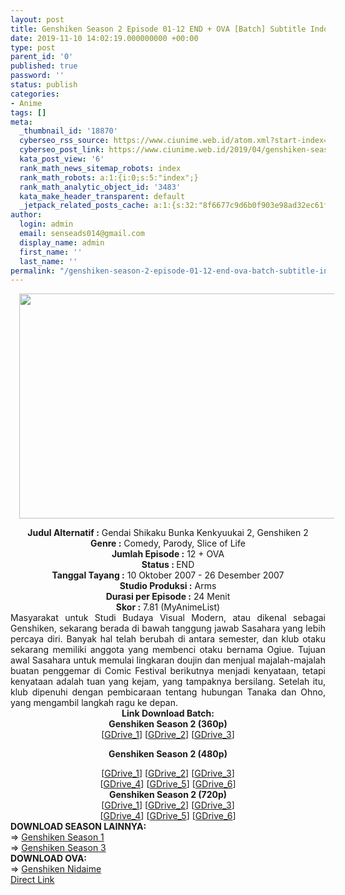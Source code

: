 ```yaml
---
layout: post
title: Genshiken Season 2 Episode 01-12 END + OVA [Batch] Subtitle Indonesia
date: 2019-11-10 14:02:19.000000000 +00:00
type: post
parent_id: '0'
published: true
password: ''
status: publish
categories:
- Anime
tags: []
meta:
  _thumbnail_id: '18870'
  cyberseo_rss_source: https://www.ciunime.web.id/atom.xml?start-index=2101&max-results=150
  cyberseo_post_link: https://www.ciunime.web.id/2019/04/genshiken-season-2-episode-01-12-end.html
  kata_post_view: '6'
  rank_math_news_sitemap_robots: index
  rank_math_robots: a:1:{i:0;s:5:"index";}
  rank_math_analytic_object_id: '3483'
  kata_make_header_transparent: default
  _jetpack_related_posts_cache: a:1:{s:32:"8f6677c9d6b0f903e98ad32ec61f8deb";a:2:{s:7:"expires";i:1663298204;s:7:"payload";a:0:{}}}
author:
  login: admin
  email: senseads014@gmail.com
  display_name: admin
  first_name: ''
  last_name: ''
permalink: "/genshiken-season-2-episode-01-12-end-ova-batch-subtitle-indonesia/"
---
```

<div class="separator" style="clear: both; text-align: center;"><a href="https://1.bp.blogspot.com/-6ThtNzQUr-g/XL1z7ENg5rI/AAAAAAAAS0o/IG42y1DgWbQXP_TevFe7b6ltZ6S_O75VQCPcBGAYYCw/s1600/Genshiken%2BSeason%2B2.png" imageanchor="1" style="margin-left: 1em; margin-right: 1em;"><img border="0" data-original-height="720" data-original-width="1280" height="360" src="{{ site.baseurl }}/assets/2019/11/Genshiken%2BSeason%2B2.png" width="640" /></a></div>
<p>
<div style="text-align: center;"><b>Judul</b><b><b> Alternatif</b> :</b> Gendai Shikaku Bunka Kenkyuukai 2, Genshiken 2</div>
<div style="text-align: center;"><b><b>Genre :</b></b> Comedy, Parody, Slice of Life</div>
<div style="text-align: center;"><b>Jumlah Episode :</b> 12 + OVA<br /><b>Status :&nbsp;</b>END<br /><b>Tanggal Tayang :</b> 10 Oktober 2007 - 26 Desember 2007<br /><b>Studio Produksi :</b> Arms<br /><b>Durasi per Episode :</b> 24 Menit</div>
<div style="text-align: center;"><b>Skor :</b> 7.81 (MyAnimeList)</div>
<div style="text-align: center;"></div>
<div style="text-align: justify;">Masyarakat untuk Studi Budaya Visual Modern, atau dikenal sebagai Genshiken, sekarang berada di bawah tanggung jawab Sasahara yang lebih percaya diri. Banyak hal telah berubah di antara semester, dan klub otaku sekarang memiliki anggota yang membenci otaku bernama Ogiue. Tujuan awal Sasahara untuk memulai lingkaran doujin dan menjual majalah-majalah buatan penggemar di Comic Festival berikutnya menjadi kenyataan, tetapi kenyataan adalah tuan yang kejam, yang tampaknya bersilang. Setelah itu, klub dipenuhi dengan pembicaraan tentang hubungan Tanaka dan Ohno, yang mengambil langkah ragu ke depan.</div>
<div style="text-align: justify;"></div>
<div style="text-align: justify;"></div>
<div style="text-align: center;"><b>Link Download Batch:</b></div>
<div style="text-align: center;">
<div style="text-align: center;"><b>Genshiken Season 2 (360p)</b></div>
<div style="text-align: center;">[<a href="https://drive.google.com/uc?export=download&amp;id=1tfHCFscW57VSpAo0N7wunchSFWic2DwL" target="_blank" rel="noopener">GDrive_1</a>] [<a href="https://drive.google.com/uc?export=download&amp;id=1dzFSvTI8BO9b4ro9nI7PfC_FEVdo-K71" target="_blank" rel="noopener">GDrive_2</a>] [<a href="https://drive.google.com/uc?export=download&amp;id=1TeWjO3pJSSQoCL52VISBjZJau_J5Uo_q" target="_blank" rel="noopener">GDrive_3</a>]</div>
<div style="text-align: center;"></div>
<p><b>Genshiken Season 2 (480p)</b></div>
<div style="text-align: center;">[<a href="https://drive.google.com/uc?id=1l5qnczsQlPxflC4NhZfPAxOZ-wlbBz5h" target="_blank" rel="noopener">GDrive_1</a>] [<a href="https://drive.google.com/uc?id=1H_cXCZVPjKgQBc2p_RqeYk6K1S13bBW-" target="_blank" rel="noopener">GDrive_2</a>] [<a href="https://drive.google.com/uc?id=1lx6a8UoxqBLEoG-GF_JNmMAwGcI1WZx8" target="_blank" rel="noopener">GDrive_3</a>]<br />[<a href="https://drive.google.com/uc?id=1wRsj1cc0dxlZWQj7q1qtxc_v4nFzT5Xw" target="_blank" rel="noopener">GDrive_4</a>] [<a href="https://drive.google.com/uc?id=1wUTKJvNSnfA2ttmDbwLF-y10vxG1UPeH" target="_blank" rel="noopener">GDrive_5</a>] [<a href="https://drive.google.com/uc?export=download&amp;id=1zpO7lPXWL21zGLyRNHeJneVGRh2QagKY" target="_blank" rel="noopener">GDrive_6</a>]</div>
<div style="text-align: center;"><b>Genshiken Season 2 (720p)</b><br />[<a href="https://drive.google.com/uc?id=1wJ4r1VRPexoAWQB1qNuppj9Wcs5w9ZiO" target="_blank" rel="noopener">GDrive_1</a>] [<a href="https://drive.google.com/uc?id=1LqMb7KxqpJR5p5C8V8veKWDA4Ym1vE26" target="_blank" rel="noopener">GDrive_2</a>] [<a href="https://drive.google.com/uc?id=1lwQx3CzViH6_-7jtD-ezJHWl-WHPI-QA" target="_blank" rel="noopener">GDrive_3</a>]<br />[<a href="https://drive.google.com/uc?id=1SNb3vqGq2fpNr-BbtzeObBYVnmJPLAM5" target="_blank" rel="noopener">GDrive_4</a>] [<a href="https://drive.google.com/uc?export=download&amp;id=1rpsd6Sq007azYmH6OSAlhtNB46zI6TlT" target="_blank" rel="noopener">GDrive_5</a>] [<a href="https://drive.google.com/uc?export=download&amp;id=1jjy2hMXJ07k5KJ0-h2z9vKIv0DnoqQmk" target="_blank" rel="noopener">GDrive_6</a>]
<div style="text-align: left;"></div>
<div style="text-align: left;"></div>
<div style="text-align: left;"><b>DOWNLOAD SEASON LAINNYA:</b></div>
<div style="text-align: left;"></div>
<div style="text-align: left;">=&gt;&nbsp;<a href="https://www.ciunime.web.id/2019/04/genshiken-season-1-episode-01-12-end.html" target="_blank" rel="noopener">Genshiken Season 1</a></div>
<div style="text-align: left;">=&gt;&nbsp;<a href="https://www.ciunime.web.id/2019/11/genshiken-season-3-episode-01-13-end.html" target="_blank" rel="noopener">Genshiken Season 3</a></div>
<div style="text-align: left;"></div>
<div style="text-align: left;"><b>DOWNLOAD OVA:</b></div>
<div style="text-align: left;"></div>
<div style="text-align: left;">=&gt;&nbsp;<a href="https://www.ciunime.web.id/2019/04/genshiken-nidaime-ova-subtitle-indonesia.html" target="_blank" rel="noopener">Genshiken Nidaime</a></div>
<div style="text-align: left;"></div>
</div>
<link rel="stylesheet" href="https://cdnjs.cloudflare.com/ajax/libs/font-awesome/4.7.0/css/font-awesome.min.css" />
<div class="divbtn"> <a href="https://handymansurrender.com/fihup8buzv?key=94550f7ce39444073321dde3b8782f97" class="btn"><i class="fa fa-download"></i> Direct Link</a> </div>

